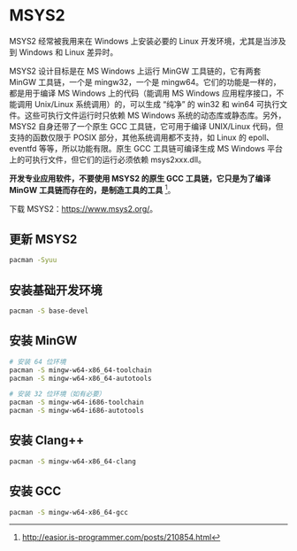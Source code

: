 # MSYS2

MSYS2 经常被我用来在 Windows 上安装必要的 Linux 开发环境，尤其是当涉及到 Windows 和 Linux 差异时。

MSYS2 设计目标是在 MS Windows 上运行 MinGW 工具链的，它有两套 MinGW 工具链，一个是 mingw32，一个是 mingw64。它们的功能是一样的，都是用于编译 MS Windows 上的代码（能调用 MS Windows 应用程序接口，不能调用 Unix/Linux 系统调用）的，可以生成 “纯净” 的 win32 和 win64 可执行文件。这些可执行文件运行时只依赖 MS Windows 系统的动态库或静态库。另外，MSYS2 自身还带了一个原生 GCC 工具链，它可用于编译 UNIX/Linux 代码，但支持的函数仅限于 POSIX 部分，其他系统调用都不支持，如 Linux 的 epoll、eventfd 等等，所以功能有限。原生 GCC 工具链可编译生成 MS Windows 平台上的可执行文件，但它们的运行必须依赖 msys2xxx.dll。

**开发专业应用软件，不要使用 MSYS2 的原生 GCC 工具链，它只是为了编译 MinGW 工具链而存在的，是制造工具的工具** [^cite-ref-1]。

下载 MSYS2：<https://www.msys2.org/>。

## 更新 MSYS2

```bash
pacman -Syuu
```

## 安装基础开发环境

```bash
pacman -S base-devel
```

## 安装 MinGW

```bash
# 安装 64 位环境
pacman -S mingw-w64-x86_64-toolchain
pacman -S mingw-w64-x86_64-autotools

# 安装 32 位环境（如有必要）
pacman -S mingw-w64-i686-toolchain
pacman -S mingw-w64-i686-autotools
```

## 安装 Clang++

```bash
pacman -S mingw-w64-x86_64-clang
```

## 安装 GCC

```bash
pacman -S mingw-w64-x86_64-gcc
```

[^cite-ref-1]: http://easior.is-programmer.com/posts/210854.html
